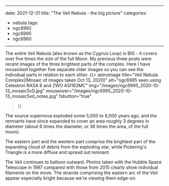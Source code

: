 ------
date: 2021-12-31
title: "The Veil Nebula - the big picture"
categories:
- nebula
tags:
- ngc6992
- ngc6995
- ngc6960
---


<!--more-->
The entire Veil Nebula (also known as the Cygnus Loop) is BIG - it covers over five times the size of the full Moon.  My previous three posts were recent images of the three brightest parts of the complex.  Here I have mosaicked together five separate older images so you can see the individual parts in relation to each other.
{{< astroimage
title="Veil Nebula Complex|(Mosaic of images taken Oct 13, 2020)"
   alt="ngc6995 seen using Celestron RASA 8 and ZWO ASI183MC"
   img="/images/ngc6995_2020-10-13_mosaic5xD.jpg"
   mouseover="/images/ngc6995_2020-10-13_mosaic5xd_notes.jpg"
   fsbutton="true"
>}}<br>

The source supernova exploded some 5,000 to 8,000 years ago, and the remnants have since expanded to cover an area roughly 3 degrees in diameter (about 6 times the diameter, or 36 times the area, of the full moon).

The eastern part and the western part comprise the brightest part of the expanding cloud of debris  from the exploding star, while Pickering's Triangle is a more diffuse and spread out remnant.

The Veil continues to balloon outward. Photos taken with the Hubble Space Telescope in 1997 compared with those from 2015 clearly show individual filaments on the move. The strands comprising the eastern arc of the Veil appear especially bright because we're viewing them edge-on. 